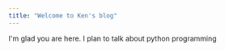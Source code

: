 ```yaml
---
title: "Welcome to Ken's blog"
---
```


I'm glad you are here. I plan to talk about python programming
